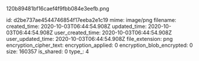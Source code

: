 120b89481bf16caef4f9fbb084e3eefb.png

id: d2be737ae4544746854f17eeba2e1c19
mime: image/png
filename: 
created_time: 2020-10-03T06:44:54.908Z
updated_time: 2020-10-03T06:44:54.908Z
user_created_time: 2020-10-03T06:44:54.908Z
user_updated_time: 2020-10-03T06:44:54.908Z
file_extension: png
encryption_cipher_text: 
encryption_applied: 0
encryption_blob_encrypted: 0
size: 160357
is_shared: 0
type_: 4